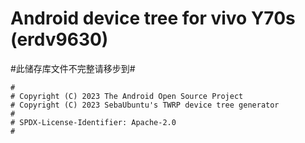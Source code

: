# Android device tree for vivo Y70s (erdv9630)
#此储存库文件不完整请移步到#

```
#
# Copyright (C) 2023 The Android Open Source Project
# Copyright (C) 2023 SebaUbuntu's TWRP device tree generator
#
# SPDX-License-Identifier: Apache-2.0
#
```

